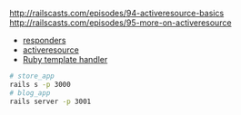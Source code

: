 http://railscasts.com/episodes/94-activeresource-basics  
http://railscasts.com/episodes/95-more-on-activeresource

+ [responders](https://rubygems.org/gems/responders/versions/2.1.0)
+ [activeresource](https://rubygems.org/gems/activeresource/versions/4.0.0)
+ [Ruby template handler](https://github.com/rails/rails/blob/861b70e92f4a1fc0e465ffcf2ee62680519c8f6f/actionview/lib/action_view/template/handlers.rb)

```sh
# store_app
rails s -p 3000
# blog_app
rails server -p 3001
```
